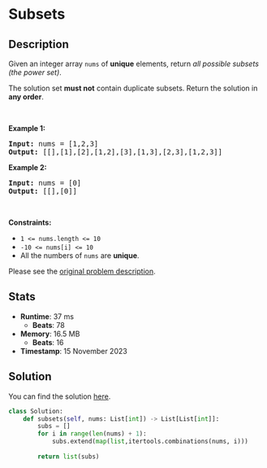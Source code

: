 # Subsets

## Description

<p>Given an integer array <code>nums</code> of <strong>unique</strong> elements, return <em>all possible</em> <span data-keyword="subset"><em>subsets</em></span> <em>(the power set)</em>.</p>

<p>The solution set <strong>must not</strong> contain duplicate subsets. Return the solution in <strong>any order</strong>.</p>

<p>&nbsp;</p>
<p><strong class="example">Example 1:</strong></p>

<pre>
<strong>Input:</strong> nums = [1,2,3]
<strong>Output:</strong> [[],[1],[2],[1,2],[3],[1,3],[2,3],[1,2,3]]
</pre>

<p><strong class="example">Example 2:</strong></p>

<pre>
<strong>Input:</strong> nums = [0]
<strong>Output:</strong> [[],[0]]
</pre>

<p>&nbsp;</p>
<p><strong>Constraints:</strong></p>

<ul>
	<li><code>1 &lt;= nums.length &lt;= 10</code></li>
	<li><code>-10 &lt;= nums[i] &lt;= 10</code></li>
	<li>All the numbers of&nbsp;<code>nums</code> are <strong>unique</strong>.</li>
</ul>


Please see the [original problem description](https://leetcode.com/problems/subsets/).

## Stats

- **Runtime**: 37 ms
    - **Beats**: 78
- **Memory**: 16.5 MB
    - **Beats**: 16
- **Timestamp**: 15 November 2023

## Solution

You can find the solution [here](./subsets.py).

```python
class Solution:
    def subsets(self, nums: List[int]) -> List[List[int]]:
        subs = []
        for i in range(len(nums) + 1):
            subs.extend(map(list,itertools.combinations(nums, i)))
        
        return list(subs)
```
